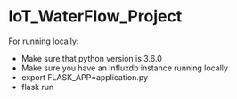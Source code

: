 # IoT_WaterFlow_Project


For running locally:
- Make sure that python version is 3.6.0
- Make sure you have an influxdb instance running locally
- export FLASK_APP=application.py
- flask run